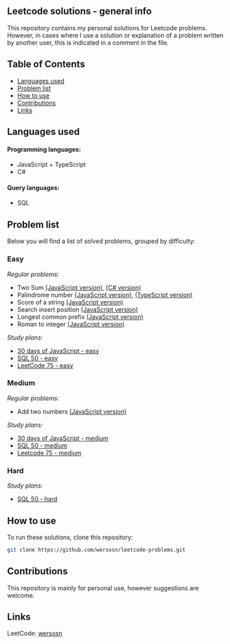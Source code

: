 ## Leetcode solutions - general info
This repository contains my personal solutions for Leetcode problems. 
However, in cases where I use a solution or explanation of a problem written by another user, this is indicated in a comment in the file.

## Table of Contents
- [Languages used](#languages-used)
- [Problem list](#problem-list)
- [How to use](#how-to-use)
- [Contributions](#contributions)
- [Links](#links)

## Languages used
#### Programming languages:
- JavaScript + TypeScript
- C#

#### Query languages:
- SQL

## Problem list
Below you will find a list of solved problems, grouped by difficulty:

### Easy
_Regular problems:_
- Two Sum [(JavaScript version)](/easy/two-sum.js), [(C# version)](/easy/two-sum.cs)
- Palindrome number [(JavaScript version)](/easy/palindrome-number.js), [(TypeScript version)](/easy/palindrome-number.ts)
- Score of a string [(JavaScript version)](/easy/score-of-a-string.js)
- Search insert position [(JavaScript version)](/easy/search-insert-position.js)
- Longest common prefix [(JavaScript version)](/easy/longest-common-prefix.js)
- Roman to integer [(JavaScript version)](/easy/roman-to-integer.js)

_Study plans:_
- [30 days of JavaScript - easy](/easy/30-days-of-javascript)
- [SQL 50 - easy](/easy/sql-50)
- [LeetCode 75 - easy](/easy/75)

### Medium
_Regular problems:_
- Add two numbers [(JavaScript version)](/medium/add-two-numbers.js)

_Study plans:_
- [30 days of JavaScript - medium](/medium/30-days-of-js-medium)
- [SQL 50 - medium](/medium/sql-50-medium)
- [Leetcode 75 - medium](/medium/75-medium)

### Hard
_Study plans:_
- [SQL 50 - hard](/hard/sql-50-hard)

## How to use
To run these solutions, clone this repository:
```bash
git clone https://github.com/wersosn/leetcode-problems.git
```

## Contributions
This repository is mainly for personal use, however suggestions are welcome.

## Links
LeetCode: [wersosn](https://leetcode.com/u/hYSsc9PjMo/)
